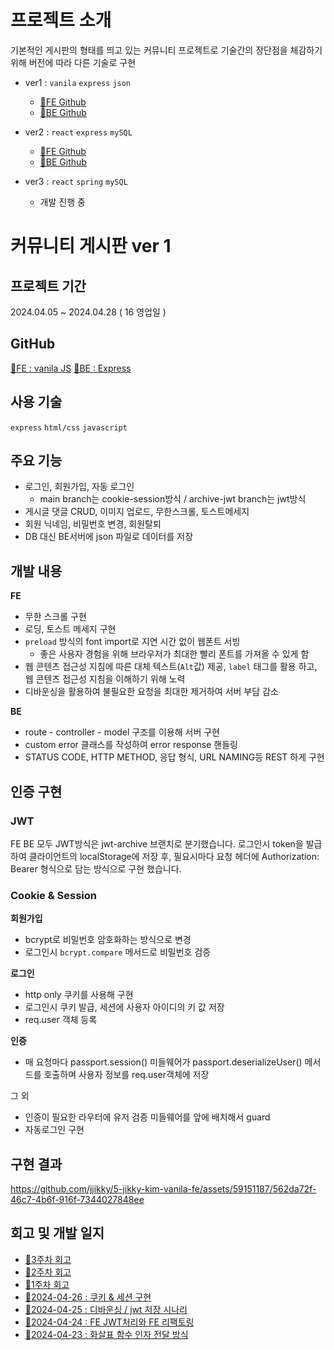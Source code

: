 # **프로젝트 소개**

기본적인 게시판의 형태를 띄고 있는 커뮤니티 프로젝트로 기술간의 장단점을 체감하기 위해 버전에 따라 다른 기술로 구현

-   ver1 : `vanila` `express` `json`
    -   [🔗FE Github](https://github.com/jjikky/5-jikky-kim-vanila-fe)
    -   [🔗BE Github](https://github.com/jjikky/5-jikky-kim-express-be/tree/json-archive)
-   ver2 : `react` `express` `mySQL`

    -   [🔗FE Github](https://github.com/jjikky/5-jikky-kim-react-fe)
    -   [🔗BE Github](https://github.com/jjikky/5-jikky-kim-express-be)

-   ver3 : `react` `spring` `mySQL`
    -   개발 진행 중

# 커뮤니티 게시판 ver 1

## 프로젝트 기간

2024.04.05 ~ 2024.04.28 ( 16 영업일 )

## GitHub

[🔗FE : vanila JS](https://github.com/jjikky/5-jikky-kim-vanila-fe) [🔗BE : Express](https://github.com/jjikky/5-jikky-kim-express-be)

## 사용 기술

`express` `html/css` `javascript`

## 주요 기능

-   로그인, 회원가입, 자동 로그인
    -   main branch는 cookie-session방식 / archive-jwt branch는 jwt방식
-   게시글 댓글 CRUD, 이미지 업로드, 무한스크롤, 토스트메세지
-   회원 닉네임, 비밀번호 변경, 회원탈퇴
-   DB 대신 BE서버에 json 파일로 데이터를 저장

## 개발 내용

**FE**

-   무한 스크롤 구현
-   로딩, 토스트 메세지 구현
-   `preload` 방식의 font import로 지연 시간 없이 웹폰트 서빙
    -   좋은 사용자 경험을 위해 브라우저가 최대한 빨리 폰트를 가져올 수 있게 함
-   웹 콘텐츠 접근성 지침에 따른 대체 텍스트(`Alt`값) 제공, `label` 태그를 활용 하고, 웹 콘텐츠 접근성 지침을 이해하기 위해 노력
-   디바운싱을 활용하여 불필요한 요청을 최대한 제거하여 서버 부담 감소

**BE**

-   route - controller - model 구조를 이용해 서버 구현
-   custom error 클래스를 작성하여 error response 핸들링
-   STATUS CODE, HTTP METHOD, 응답 형식, URL NAMING등 REST 하게 구현

## 인증 구현

### JWT

FE BE 모두 JWT방식은 jwt-archive 브랜치로 분기했습니다.
로그인시 token을 발급하여 클라이언트의 localStorage에 저장 후, 필요시마다 요청 헤더에 Authorization: Bearer <credentials> 형식으로 담는 방식으로 구현 했습니다.

### Cookie & Session

**회원가입**

-   bcrypt로 비밀번호 암호화하는 방식으로 변경
-   로그인시 `bcrypt.compare` 메서드로 비밀번호 검증

**로그인**

-   http only 쿠키를 사용해 구현
-   로그인시 쿠키 발급, 세션에 사용자 아이디의 키 값 저장
-   req.user 객체 등록

**인증**

-   매 요청마다 passport.session() 미들웨어가 passport.deserializeUser() 메서드를 호출하며 사용자 정보를 req.user객체에 저장

그 외

-   인증이 필요한 라우터에 유저 검증 미들웨어를 앞에 배치해서 guard
-   자동로그인 구현

## 구현 결과

https://github.com/jjikky/5-jikky-kim-vanila-fe/assets/59151187/562da72f-46c7-4b6f-916f-7344027848ee

## 회고 및 개발 일지

-   [🔗3주차 회고](https://velog.io/@jikky/%EC%B9%B4%EC%B9%B4%EC%98%A4-%ED%81%B4%EB%9D%BC%EC%9A%B0%EB%93%9C-%EC%8A%A4%EC%BF%A8-3%EC%A3%BC%EC%B0%A8-%ED%9A%8C%EA%B3%A0)
-   [🔗2주차 회고](https://velog.io/@jikky/%EC%B9%B4%EC%B9%B4%EC%98%A4-%ED%81%B4%EB%9D%BC%EC%9A%B0%EB%93%9C-%EC%8A%A4%EC%BF%A8-2%EC%A3%BC%EC%B0%A8-%ED%9A%8C%EA%B3%A0)
-   [🔗1주차 회고](https://velog.io/@jikky/%EC%B9%B4%EC%B9%B4%EC%98%A4-%ED%81%B4%EB%9D%BC%EC%9A%B0%EB%93%9C-%EC%8A%A4%EC%BF%A8-1%EC%A3%BC%EC%B0%A8-%ED%9A%8C%EA%B3%A0)
-   [🔗2024-04-26 : 쿠키 & 세션 구현](https://github.com/jjikky/jikky-til/blob/main/Apr/2024-04-26.md)
-   [🔗2024-04-25 : 디바운싱 / jwt 저장 시나리](https://github.com/jjikky/jikky-til/blob/main/Apr/2024-04-25.md)
-   [🔗2024-04-24 : FE JWT처리와 FE 리팩토링](https://github.com/jjikky/jikky-til/blob/main/Apr/2024-04-24.md)
-   [🔗2024-04-23 : 화살표 함수 인자 전달 방식](https://github.com/jjikky/jikky-til/blob/main/Apr/2024-04-23.md)
